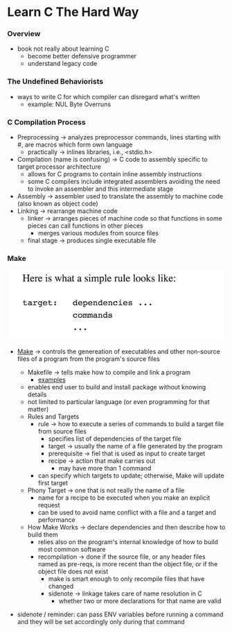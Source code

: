 # Learn C The Hard Way

### Overview
* book not really about learning C
  * become better defensive programmer
  * understand legacy code

### The Undefined Behaviorists
* ways to write C for which compiler can disregard what's written
  * example: NUL Byte Overruns

### C Compilation Process
* Preprocessing -> analyzes preprocessor commands, lines starting with #, are macros which form own language
  * practically -> inlines libraries, i.e., <stdio.h>
* Compilation (name is confusing) -> C code to assembly specific to target processor architecture
  * allows for C programs to contain inline assembly instructions
  * some C compilers include integrated assemblers avoiding the need to invoke an assembler and this intermediate stage
* Assembly -> assembler used to translate the assembly to machine code (also known as object code)
* Linking -> rearrange machine code
  * linker -> arranges pieces of machine code so that functions in some pieces can call functions in other pieces
    * merges various modules from source files
  * final stage -> produces single executable file

### Make
![SimpleMakefileRule](./images/SimpleMakefileRule.png)
* [Make](https://www.gnu.org/software/make/) -> controls the genereation of executables and other non-source files of a program from the program's source files
  * Makefile -> tells make how to compile and link a program
    * [examples](http://www.cs.colby.edu/maxwell/courses/tutorials/maketutor/)
  * enables end user to build and install package without knowing details
  * not limited to particular language (or even programming for that matter)
  * Rules and Targets
    * rule -> how to execute a series of commands to build a target file from source files
      * specifies list of dependencies of the target file
      * target -> usually the name of a file generated by the program
      * prerequisite -> fiel that is used as input to create target
      * recipe -> action that make carries out
        * may have more than 1 command
    * can specify which targets to update; otherwise, Make will update first target
  * Phony Target -> one that is not really the name of a file
    * name for a recipe to be executed when you make an explicit request
    * can be used to avoid name conflict with a file and a target and performance
  * How Make Works -> declare dependencies and then describe how to build them
    * relies also on the program's internal knowledge of how to build most common software
    * recompilation -> done if the source file, or any header files named as pre-reqs, is more recent than the object file, or if the object file does not exist
      * make is smart enough to only recompile files that have changed
      * sidenote -> linkage takes care of name resolution in C
        * whether two or more declarations for that name are valid

* sidenote / reminder: can pass ENV variables before running a command and they will be set accordingly only during that command
